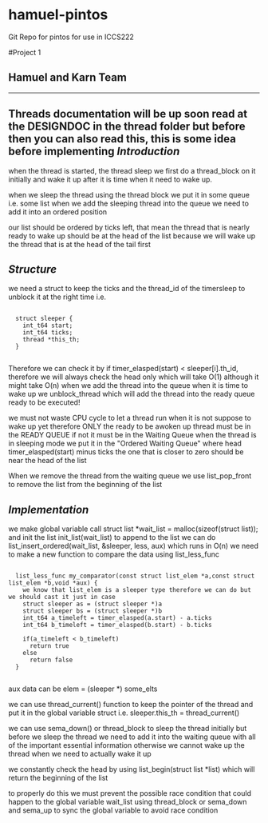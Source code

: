 # hamuel-pintos
Git Repo for pintos for use in ICCS222

#Project 1
## Hamuel and Karn Team
- - -
Threads documentation will be up soon read at the DESIGNDOC in the thread folder but before then you can also 
read this, this is some idea before implementing
  _Introduction_
  ------------------------
   when the thread is started, the thread sleep we first do a thread_block on it initially
  and wake it up after it is time when it need to wake up.

  when we sleep the thread using the thread block we put it in some queue i.e. some list
  when we add the sleeping thread into the queue we need to add it into an ordered position

  our list should be ordered by ticks left, that mean the thread that is nearly ready to wake up 
  should be at the head of the list because we will wake up the thread that is at the head of the
  tail first 
  
  _Structure_
  ------------------------
  we need a struct to keep the ticks and the thread_id of the timersleep to unblock it at the right time
  i.e.
  <pre><code>
  struct sleeper {
    int_t64 start;
    int_t64 ticks;
    thread *this_th;
  }
  </code></pre>

  Therefore we can check it by if timer_elasped(start) < sleeper[i].th_id, therefore we will always 
  check the head only which will take O(1) although it might take O(n) when we add the thread into the queue
  when it is time to wake up we unblock_thread which will add the thread into the ready queue ready to be
  executed!

  we must not waste CPU cycle to let a thread run when it is not suppose to wake up yet therefore ONLY the
  ready to be awoken up thread must be in the READY QUEUE if not it must be in the Waiting Queue when the thread
  is in sleeping mode we put it in the "Ordered Waiting Queue" where head timer_elasped(start) minus ticks the one
  that is closer to zero should be near the head of the list

  When we remove the thread from the waiting queue we use list_pop_front to remove the list from the beginning of
  the list

  _Implementation_
  -------------------------
  we make global variable call struct list *wait_list = malloc(sizeof(struct list)); 
  and init the list init_list(wait_list)
  to append to the list we can do list_insert_ordered(wait_list, &sleeper, less, aux) which runs in O(n)
  we need to make a new function to compare the data using list_less_func
  <pre><code>
  list_less_func my_comparator(const struct list_elem *a,const struct list_elem *b,void *aux) {
    we know that list_elem is a sleeper type therefore we can do but we should cast it just in case
    struct sleeper as = (struct sleeper *)a
    struct sleeper bs = (struct sleeper *)b
    int_t64 a_timeleft = timer_elasped(a.start) - a.ticks
    int_t64 b_timeleft = timer_elasped(b.start) - b.ticks

    if(a_timeleft < b_timeleft)
      return true
    else
      return false
  }
  </code></pre>

  aux data can be elem = (sleeper *) some_elts
  
  we can use thread_current() function to keep the pointer of the thread and put it in the global variable struct
  i.e. sleeper.this_th = thread_current()

  we can use sema_down() or thread_block to sleep the thread initially but before we sleep the thread we need to 
  add it into the waiting queue with all of the important essential information otherwise we cannot wake up
  the thread when we need to actually wake it up

  we constantly check the head by using list_begin(struct list *list) which will return the beginning of the list

  to properly do this we must prevent the possible race condition that could happen to the global variable wait_list
  using thread_block or sema_down and sema_up to sync the global variable to avoid race condition


